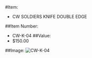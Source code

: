 #Item:
* CW SOLDIERS KNIFE DOUBLE EDGE



##Item Number:
* CW-K-04
##Value:
* $150.00

##Image:
![CW-K-04](../../Images/CW-K-04.jpg)


